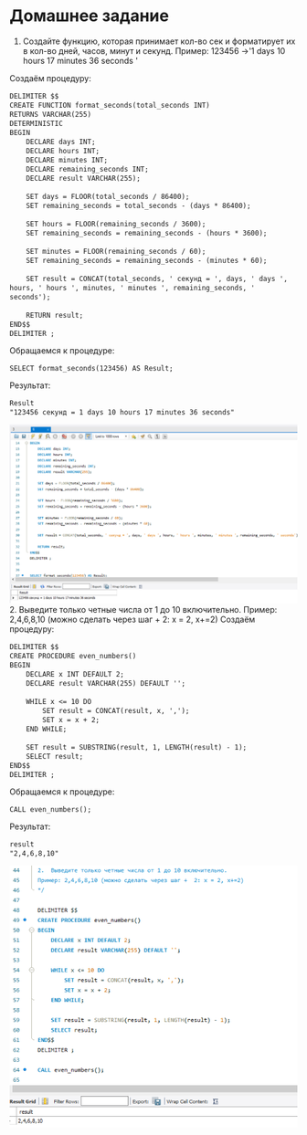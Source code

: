 # Домашнее задание
1.	Создайте функцию, которая принимает кол-во сек и форматирует их в кол-во дней, часов, минут и секунд.
Пример: 123456 ->'1 days 10 hours 17 minutes 36 seconds '

Создаём процедуру:
~~~
DELIMITER $$
CREATE FUNCTION format_seconds(total_seconds INT)
RETURNS VARCHAR(255)
DETERMINISTIC
BEGIN
    DECLARE days INT;
    DECLARE hours INT;
    DECLARE minutes INT;
    DECLARE remaining_seconds INT;
    DECLARE result VARCHAR(255);
    
    SET days = FLOOR(total_seconds / 86400);
    SET remaining_seconds = total_seconds - (days * 86400);
    
    SET hours = FLOOR(remaining_seconds / 3600);
    SET remaining_seconds = remaining_seconds - (hours * 3600);
    
    SET minutes = FLOOR(remaining_seconds / 60);
    SET remaining_seconds = remaining_seconds - (minutes * 60);
    
    SET result = CONCAT(total_seconds, ' секунд = ', days, ' days ', hours, ' hours ', minutes, ' minutes ', remaining_seconds, ' seconds');
    
    RETURN result;
END$$
DELIMITER ;
~~~
Обращаемся к процедуре:
~~~
SELECT format_seconds(123456) AS Result;
~~~
Результат: 
~~~
Result
"123456 секунд = 1 days 10 hours 17 minutes 36 seconds"
~~~
![img](1.bmp)
2.	Выведите только четные числа от 1 до 10 включительно.
Пример: 2,4,6,8,10 (можно сделать через шаг +  2: х = 2, х+=2)
Создаём процедуру:
~~~
DELIMITER $$
CREATE PROCEDURE even_numbers()
BEGIN
    DECLARE x INT DEFAULT 2;
    DECLARE result VARCHAR(255) DEFAULT '';

    WHILE x <= 10 DO
        SET result = CONCAT(result, x, ',');
        SET x = x + 2;
    END WHILE;

    SET result = SUBSTRING(result, 1, LENGTH(result) - 1);
    SELECT result;
END$$
DELIMITER ;
~~~
Обращаемся к процедуре:
~~~
CALL even_numbers();
~~~
Результат:
~~~
result
"2,4,6,8,10"
~~~
![img](2.bmp)